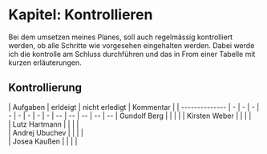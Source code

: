 # Kapitel: Kontrollieren
Bei dem umsetzen meines Planes, soll auch regelmässig kontrolliert werden, ob alle Schritte wie vorgesehen eingehalten werden. Dabei werde ich die kontrolle am Schluss durchführen und das in From einer Tabelle mit kurzen erläuterungen.

## Kontrollierung

| Aufgaben         | erldeigt | nicht erledigt | Kommentar | 
| -------------- | - | - | - | - | - | - | - | - | -- | -- | -- | -- | --
| Gundolf Berg   |   |   |   | 
| Kirsten Weber  |   |   |   |  
| Lutz Hartmann  |   |   |   |   
| Andrej Ubuchev |   |   |   |  
| Josea Kaußen   |   |   |   |  
